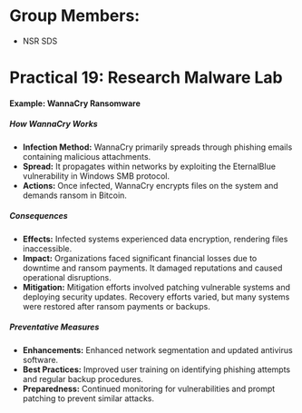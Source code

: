 # Group Members:
- NSR SDS

# Practical 19: Research Malware Lab

#### Example: WannaCry Ransomware

##### How WannaCry Works
- **Infection Method:** WannaCry primarily spreads through phishing emails containing malicious attachments.
- **Spread:** It propagates within networks by exploiting the EternalBlue vulnerability in Windows SMB protocol.
- **Actions:** Once infected, WannaCry encrypts files on the system and demands ransom in Bitcoin.

##### Consequences
- **Effects:** Infected systems experienced data encryption, rendering files inaccessible.
- **Impact:** Organizations faced significant financial losses due to downtime and ransom payments. It damaged reputations and caused operational disruptions.
- **Mitigation:** Mitigation efforts involved patching vulnerable systems and deploying security updates. Recovery efforts varied, but many systems were restored after ransom payments or backups.

##### Preventative Measures
- **Enhancements:** Enhanced network segmentation and updated antivirus software.
- **Best Practices:** Improved user training on identifying phishing attempts and regular backup procedures.
- **Preparedness:** Continued monitoring for vulnerabilities and prompt patching to prevent similar attacks.